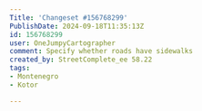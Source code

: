 ```yaml
---
Title: 'Changeset #156768299'
PublishDate: 2024-09-18T11:35:13Z
id: 156768299
user: OneJumpyCartographer
comment: Specify whether roads have sidewalks
created_by: StreetComplete_ee 58.22
tags:
- Montenegro
- Kotor

---
```

